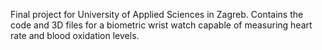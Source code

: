 Final project for University of Applied Sciences in Zagreb.
Contains the code and 3D files for a biometric wrist watch capable of measuring heart rate and blood oxidation levels.
